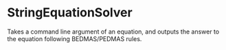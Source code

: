 # StringEquationSolver
Takes a command line argument of an equation, and outputs the answer to the equation following BEDMAS/PEDMAS rules.
